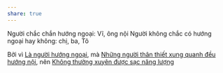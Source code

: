 ```yaml
---
share: true
---
```

Người chắc chắn hướng ngoại: Vĩ, ông nội
Người không chắc có hướng ngoại hay không: chị, ba, Tô

Bởi vì [Là người hướng ngoại](./L%C3%A0%20ng%C6%B0%E1%BB%9Di%20h%C6%B0%E1%BB%9Bng%20ngo%E1%BA%A1i.md), mà [Những người thân thiết xung quanh đều hướng nội](Nh%E1%BB%AFng%20ng%C6%B0%E1%BB%9Di%20th%C3%A2n%20thi%E1%BA%BFt%20xung%20quanh%20%C4%91%E1%BB%81u%20h%C6%B0%E1%BB%9Bng%20n%E1%BB%99i.md), nên [Không thường xuyên được sạc năng lượng](../%C4%90%C6%B0%E1%BB%9Dng,%20n%C4%83ng%20l%C6%B0%E1%BB%A3ng/Kh%C3%B4ng%20th%C6%B0%E1%BB%9Dng%20xuy%C3%AAn%20%C4%91%C6%B0%E1%BB%A3c%20s%E1%BA%A1c%20n%C4%83ng%20l%C6%B0%E1%BB%A3ng.md)
